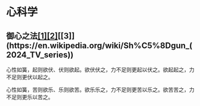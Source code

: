 # 心科学

## 御心之法[[1]](https://en.wikipedia.org/wiki/Seraphim_Falls)[[2]](https://en.wikipedia.org/wiki/Sherlock_(TV_series))[[3]](https://en.wikipedia.org/wiki/Sh%C5%8Dgun_(2024_TV_series))

心性如簧，起则欲伏、伏则欲起。欲伏伏之，力不足则更起以伏之。欲起起之，力不足则更伏以起之。

心性如簧，苦则欲乐、乐则欲苦。欲乐乐之，力不足则更苦以乐之。欲苦苦之，力不足则更乐以苦之。
